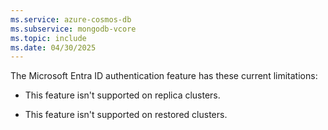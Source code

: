 ```yaml
---
ms.service: azure-cosmos-db
ms.subservice: mongodb-vcore
ms.topic: include
ms.date: 04/30/2025
---
```


The Microsoft Entra ID authentication feature has these current limitations:

- This feature isn't supported on replica clusters.

- This feature isn't supported on restored clusters.

